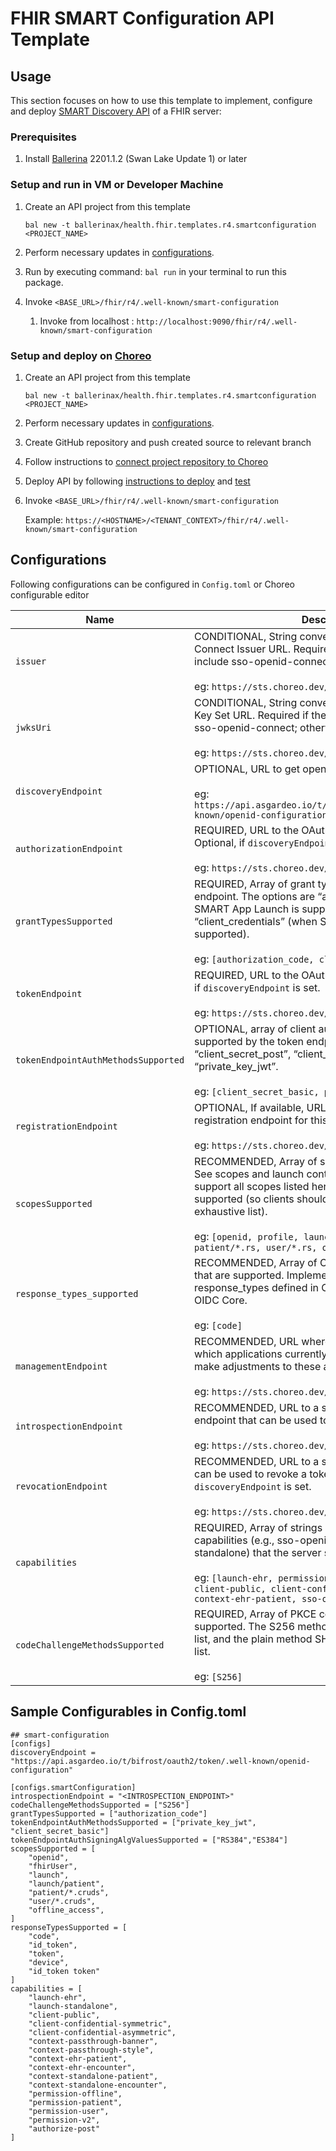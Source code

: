 # FHIR SMART Configuration API Template

## Usage

This section focuses on how to use this template to implement, configure and deploy 
[SMART Discovery API](https://www.hl7.org/fhir/smart-app-launch/#discovery-of-server-capabilities-and-configuration) 
of a FHIR server:

### Prerequisites
1. Install [Ballerina](https://ballerina.io/learn/install-ballerina/set-up-ballerina/) 2201.1.2 (Swan Lake Update 1) or later

### Setup and run in VM or Developer Machine

1) Create an API project from this template
   ```
   bal new -t ballerinax/health.fhir.templates.r4.smartconfiguration <PROJECT_NAME>
   ```
2) Perform necessary updates in [configurations](#configurations).

3) Run by executing command: `bal run` in your terminal to run this package.

4) Invoke `<BASE_URL>/fhir/r4/.well-known/smart-configuration`
    1) Invoke from localhost : `http://localhost:9090/fhir/r4/.well-known/smart-configuration`

### Setup and deploy on [Choreo](https://wso2.com/choreo/)
1) Create an API project from this template
   ```
   bal new -t ballerinax/health.fhir.templates.r4.smartconfiguration <PROJECT_NAME>
   ```
2) Perform necessary updates in [configurations](#configurations).
3) Create GitHub repository and push created source to relevant branch
4) Follow instructions to [connect project repository to Choreo](https://wso2.com/choreo/docs/tutorials/connect-your-existing-ballerina-project-to-choreo/)
5) Deploy API by following [instructions to deploy](https://wso2.com/choreo/docs/tutorials/create-your-first-rest-api/#step-2-deploy)
   and [test](https://wso2.com/choreo/docs/tutorials/create-your-first-rest-api/#step-2-deploy)
6) Invoke `<BASE_URL>/fhir/r4/.well-known/smart-configuration`
   
    Example: `https://<HOSTNAME>/<TENANT_CONTEXT>/fhir/r4/.well-known/smart-configuration`

## Configurations

Following configurations can be configured in `Config.toml` or Choreo configurable editor

| Name                                    | Description                                                                                                                                                                                                                    |
|-----------------------------------------|--------------------------------------------------------------------------------------------------------------------------------------------------------------------------------------------------------------------------------|
| `issuer`                                | CONDITIONAL, String conveying this system’s OpenID Connect Issuer URL. Required if the server’s capabilities include sso-openid-connect; otherwise, omitted. <br/><br/> eg: `https://sts.choreo.dev/oauth2/token`         
| `jwksUri`                              | CONDITIONAL, String conveying this system’s JSON Web Key Set URL. Required if the server’s capabilities include sso-openid-connect; otherwise, optional. <br/><br/> eg: `https://sts.choreo.dev/oauth2/jwks`                                                                      |
| `discoveryEndpoint`                    | OPTIONAL, URL to get openid configs.  <br/><br/> eg: `https://api.asgardeo.io/t/bifrost/oauth2/token/.well-known/openid-configuration` |
| `authorizationEndpoint`                | REQUIRED, URL to the OAuth2 authorization endpoint. Optional, if `discoveryEndpoint` is set. <br/><br/> eg: `https://sts.choreo.dev/oauth2/authorize`                                                                                                                                                                           |
| `grantTypesSupported`                 | REQUIRED, Array of grant types supported at the token endpoint. The options are “authorization_code” (when SMART App Launch is supported) and “client_credentials” (when SMART Backend Services is supported). <br/><br/> eg: `[authorization_code, client_credentials]`                |
| `tokenEndpoint`                        | REQUIRED, URL to the OAuth2 token endpoint. Optional, if `discoveryEndpoint` is set. <br/><br/> eg: `https://sts.choreo.dev/oauth2/token`                                                                                                                                                                                  |
| `tokenEndpointAuthMethodsSupported` | OPTIONAL, array of client authentication methods supported by the token endpoint. The options are “client_secret_post”, “client_secret_basic”, and “private_key_jwt”. <br/><br/> eg: `[client_secret_basic, private_key_jwt]`                                                          |
| `registrationEndpoint`                 | OPTIONAL, If available, URL to the OAuth2 dynamic registration endpoint for this FHIR server. <br/><br/> eg: `https://sts.choreo.dev/oauth2/register`                                                                                                                                 |
| `scopesSupported`                      | RECOMMENDED, Array of scopes a client may request. See scopes and launch context. The server SHALL support all scopes listed here; additional scopes MAY be supported (so clients should not consider this an exhaustive list). <br/><br/> eg: `[openid, profile, launch, launch/patient, patient/*.rs, user/*.rs, offline_access]`|
| `response_types_supported`              | RECOMMENDED, Array of OAuth2 response_type values that are supported. Implementers can refer to response_types defined in OAuth 2.0 (RFC 6749) and in OIDC Core. <br/><br/> eg: `[code]`                                                               |
| `managementEndpoint`                   | RECOMMENDED, URL where an end-user can view which applications currently have access to data and can make adjustments to these access rights. <br/><br/> eg: `https://sts.choreo.dev/oauth2/manage`                                                                                   |
| `introspectionEndpoint `               | RECOMMENDED, URL to a server’s introspection endpoint that can be used to validate a token. <br/><br/> eg: `https://sts.choreo.dev/oauth2/introspect`                                                                                                                                    |
| `revocationEndpoint `                  | RECOMMENDED, URL to a server’s revoke endpoint that can be used to revoke a token. Optional, if `discoveryEndpoint` is set. <br/><br/> eg: `https://sts.choreo.dev/oauth2/revoke`                                                                                                                                             |
| `capabilities`                          | REQUIRED, Array of strings representing SMART capabilities (e.g., sso-openid-connect or launch-standalone) that the server supports. <br/><br/> eg: `[launch-ehr, permission-patient, permission-v2, client-public, client-confidential-symmetric, context-ehr-patient, sso-openid-connect]`                                                                                           |
| `codeChallengeMethodsSupported`      | REQUIRED, Array of PKCE code challenge methods supported. The S256 method SHALL be included in this list, and the plain method SHALL NOT be included in this list. <br/><br/> eg: `[S256]`                                                             |

## Sample Configurables in Config.toml

```
## smart-configuration
[configs]
discoveryEndpoint = "https://api.asgardeo.io/t/bifrost/oauth2/token/.well-known/openid-configuration"

[configs.smartConfiguration]
introspectionEndpoint = "<INTROSPECTION_ENDPOINT>"
codeChallengeMethodsSupported = ["S256"]
grantTypesSupported = ["authorization_code"]
tokenEndpointAuthMethodsSupported = ["private_key_jwt", "client_secret_basic"]
tokenEndpointAuthSigningAlgValuesSupported = ["RS384","ES384"]
scopesSupported = [
    "openid",
    "fhirUser",
    "launch",
    "launch/patient",
    "patient/*.cruds",
    "user/*.cruds",
    "offline_access",
]
responseTypesSupported = [
    "code",
    "id_token",
    "token",
    "device",
    "id_token token"
]
capabilities = [
    "launch-ehr",
    "launch-standalone",
    "client-public",
    "client-confidential-symmetric",
    "client-confidential-asymmetric",
    "context-passthrough-banner",
    "context-passthrough-style",
    "context-ehr-patient",
    "context-ehr-encounter",
    "context-standalone-patient",
    "context-standalone-encounter",
    "permission-offline",
    "permission-patient",
    "permission-user",
    "permission-v2",
    "authorize-post"
]
```

